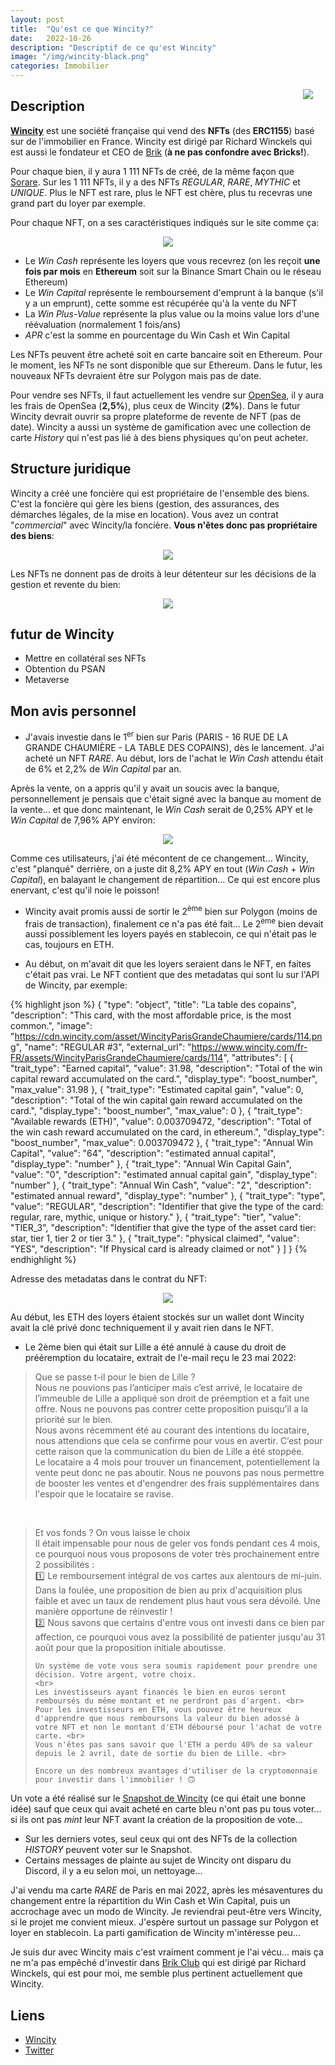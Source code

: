 ```yaml
---
layout: post
title:  "Qu'est ce que Wincity?"
date:   2022-10-26
description: "Descriptif de ce qu'est Wincity"
image: "/img/wincity-black.png"
categories: Immobilier
---
```


<img src="/img/wincity-black.png" align="right" class="hide-on-small-only" style="margin-right: 20px" />

## Description

[**Wincity**](https://www.wincity.com/) est une société française qui vend des **NFTs** (des **ERC1155**) basé sur de l'immobilier en France. Wincity est dirigé par Richard Winckels qui est aussi le fondateur et CEO de [Brik](https://brik.com) (**à ne pas confondre avec Bricks!**).

Pour chaque bien, il y aura 1 111 NFTs de créé, de la même façon que [Sorare](https://sorare.com). Sur les 1 111 NFTs, il y a des NFTs *REGULAR*, *RARE*, *MYTHIC* et *UNIQUE*. Plus le NFT est rare, plus le NFT est chère, plus tu recevras une grand part du loyer par exemple.

Pour chaque NFT, on a ses caractéristiques indiqués sur le site comme ça:

<div class="row">
    <div class="col s12" style="text-align: center;">
            <img src="/img/Wincity_NFT.png" class="responsive-img" />
    </div>
</div>

- Le *Win Cash* représente les loyers que vous recevrez (on les reçoit **une fois par mois** en **Ethereum** soit sur la Binance Smart Chain ou le réseau Ethereum)
- Le *Win Capital* représente le remboursement d'emprunt à la banque (s'il y a un emprunt), cette somme est récupérée qu'à la vente du NFT
- La *Win Plus-Value* représente la plus value ou la moins value lors d'une réévaluation (normalement 1 fois/ans)
- *APR* c'est la somme en pourcentage du Win Cash et Win Capital

Les NFTs peuvent être acheté soit en carte bancaire soit en Ethereum. Pour le moment, les NFTs ne sont disponible que sur Ethereum. Dans le futur, les nouveaux NFTs devraient être sur Polygon mais pas de date.

Pour vendre ses NFTs, il faut actuellement les vendre sur [OpenSea](https://opensea.io/fr), il y aura les frais de OpenSea (**2,5%**), plus ceux de Wincity (**2%**).
Dans le futur Wincity devrait ouvrir sa propre plateforme de revente de NFT (pas de date).
Wincity a aussi un système de gamification avec une collection de carte *History* qui n'est pas lié à des biens physiques qu'on peut acheter.

## Structure juridique

Wincity a créé une foncière qui est propriétaire de l'ensemble des biens. C'est la foncière qui gère les biens (gestion, des assurances, des démarches légales, de la mise en location). Vous avez un contrat "*commercial*" avec Wincity/la foncière. **Vous n'êtes donc pas propriétaire des biens**:

<div class="row">
    <div class="col s12" style="text-align: center;">
            <img src="/img/Wincity_Structure.png" class="responsive-img" />
    </div>
</div>

Les NFTs ne donnent pas de droits à leur détenteur sur les décisions de la gestion et revente du bien:

<div class="row">
    <div class="col s12" style="text-align: center;">
            <img src="/img/Wincity_droit.png" class="responsive-img" />
    </div>
</div>

## futur de Wincity

- Mettre en collatéral ses NFTs
- Obtention du PSAN
- Metaverse

## Mon avis personnel

- J'avais investie dans le 1<sup>er</sup> bien sur Paris (PARIS - 16 RUE DE LA GRANDE CHAUMIÈRE - LA TABLE DES COPAINS), dès le lancement. J'ai acheté un NFT *RARE*. Au début, lors de l'achat le *Win Cash* attendu était de 6% et 2,2% de *Win Capital* par an.

Après la vente, on a appris qu'il y avait un soucis avec la banque, personnellement je pensais que c'était signé avec la banque au moment de la vente... et que donc maintenant, le *Win Cash* serait de 0,25% APY et le *Win Capital* de 7,96% APY environ:

<div class="row">
    <div class="col s12" style="text-align: center;">
            <img src="/img/Wincity_changement_taux.png" class="responsive-img" />
    </div>
</div>

Comme ces utilisateurs, j'ai été mécontent de ce changement... Wincity, c'est "planqué" derrière, on a juste dit 8,2% APY en tout (*Win Cash* + *Win Capital*), en balayant le changement de répartition... Ce qui est encore plus enervant, c'est qu'il noie le poisson!
- Wincity avait promis aussi de sortir le 2<sup>ème</sup> bien sur Polygon (moins de frais de transaction), finalement ce n'a pas été fait... Le 2<sup>ème</sup> bien devait aussi possiblement les loyers payés en stablecoin, ce qui n'était pas le cas, toujours en ETH.

- Au début, on m'avait dit que les loyers seraient dans le NFT, en faites c'était pas vrai. Le NFT contient que des metadatas qui sont lu sur l'API de Wincity, par exemple:<br>

{% highlight json %}
{
"type": "object",
"title": "La table des copains",
"description": "This card, with the most affordable price, is the most common.",
"image": "https://cdn.wincity.com/asset/WincityParisGrandeChaumiere/cards/114.png",
"name": "REGULAR #3",
"external_url": "https://www.wincity.com/fr-FR/assets/WincityParisGrandeChaumiere/cards/114",
"attributes": [
    {
    "trait_type": "Earned capital",
    "value": 31.98,
    "description": "Total of the win capital reward accumulated on the card.",
    "display_type": "boost_number",
    "max_value": 31.98
    },
    {
    "trait_type": "Estimated capital gain",
    "value": 0,
    "description": "Total of the win capital gain reward accumulated on the card.",
    "display_type": "boost_number",
    "max_value": 0
    },
    {
    "trait_type": "Available rewards (ETH)",
    "value": 0.003709472,
    "description": "Total of the win cash reward accumulated on the card, in ethereum.",
    "display_type": "boost_number",
    "max_value": 0.003709472
    },
    {
    "trait_type": "Annual Win Capital",
    "value": "64",
    "description": "estimated annual capital",
    "display_type": "number"
    },
    {
    "trait_type": "Annual Win Capital Gain",
    "value": "0",
    "description": "estimated annual capital gain",
    "display_type": "number"
    },
    {
    "trait_type": "Annual Win Cash",
    "value": "2",
    "description": "estimated annual reward",
    "display_type": "number"
    },
    {
    "trait_type": "type",
    "value": "REGULAR",
    "description": "Identifier that give the type of the card: regular, rare, mythic, unique or history."
    },
    {
    "trait_type": "tier",
    "value": "TIER_3",
    "description": "Identifier that give the type of the asset card tier: star, tier 1, tier 2 or tier 3."
    },
    {
    "trait_type": "physical claimed",
    "value": "YES",
    "description": "If Physical card is already claimed or not"
    }
]
}
{% endhighlight %}

Adresse des metadatas dans le contrat du NFT:
<div class="row">
    <div class="col s12" style="text-align: center;">
            <img src="/img/etherscan_contract.png" class="responsive-img" />
    </div>
</div>


Au début, les ETH des loyers étaient stockés sur un wallet dont Wincity avait la clé privé donc techniquement il y avait rien dans le NFT.

- Le 2ème bien qui était sur Lille a été annulé à cause du droit de prééremption du locataire, extrait de l'e-mail reçu le 23 mai 2022:

<blockquote>
    Que se passe t-il pour le bien de Lille ?<br>
    Nous ne pouvions pas l’anticiper mais c’est arrivé, le locataire de l’immeuble de Lille a appliqué son droit de préemption et a fait une offre. Nous ne pouvons pas contrer cette proposition puisqu’il a la priorité sur le bien. 
    <br>
    Nous avons récemment été au courant des intentions du locataire, nous attendions que cela se confirme pour vous en avertir. C’est pour cette raison que la communication du bien de Lille a été stoppée. 
    <br>
    Le locataire a 4 mois pour trouver un financement, potentiellement la vente peut donc ne pas aboutir. Nous ne pouvons pas nous permettre de booster les ventes et d'engendrer des frais supplémentaires dans l'espoir que le locataire se ravise. 
</blockquote>
<br>
<blockquote>
    Et vos fonds ? On vous laisse le choix<br>
    Il était impensable pour nous de geler vos fonds pendant ces 4 mois, ce pourquoi nous vous proposons de voter très prochainement entre 2 possibilités :
    <br>
    1️⃣  Le remboursement intégral de vos cartes aux alentours de mi-juin.<br>
    Dans la foulée, une proposition de bien au prix d'acquisition plus faible et avec un taux de rendement plus haut vous sera dévoilé. Une manière opportune de réinvestir ! 
    <br>
    2️⃣  Nous savons que certains d'entre vous ont investi dans ce bien par affection, ce pourquoi vous avez la possibilité de patienter jusqu'au 31 août pour que la proposition initiale aboutisse.<br>

    Un système de vote vous sera soumis rapidement pour prendre une décision. Votre argent, votre choix. 
    <br>
    Les investisseurs ayant financés le bien en euros seront remboursés du même montant et ne perdront pas d'argent. <br>
    Pour les investisseurs en ETH, vous pouvez être heureux d'apprendre que nous remboursons la valeur du bien adossé à votre NFT et non le montant d'ETH déboursé pour l'achat de votre carte. <br>
    Vous n'êtes pas sans savoir que l'ETH a perdu 40% de sa valeur depuis le 2 avril, date de sortie du bien de Lille. <br>

    Encore un des nombreux avantages d'utiliser de la cryptomonnaie pour investir dans l'immobilier ! 🙃
</blockquote>

Un vote a été réalisé sur le [Snapshot de Wincity](https://snapshot.org/#/wincity.eth/proposal/0x135cbbaf4c1e5ebd9e5ee015f41a5023f21ac2eb886794d269e972a5c0938533) (ce qui était une bonne idée) sauf que ceux qui avait acheté en carte bleu n'ont pas pu tous voter... si ils ont pas *mint* leur NFT avant la création de la proposition de vote...

- Sur les derniers votes, seul ceux qui ont des NFTs de la collection *HISTORY* peuvent voter sur le Snapshot.
- Certains messages de plainte au sujet de Wincity ont disparu du Discord, il y a eu selon moi, un nettoyage...

J'ai vendu ma carte *RARE* de Paris en mai 2022, après les mésaventures du changement entre la répartition du Win Cash et Win Capital, puis un accrochage avec un modo de Wincity. Je reviendrai peut-être vers Wincity, si le projet me convient mieux. J'espère surtout un passage sur Polygon et loyer en stablecoin. La parti gamification de Wincity m'intéresse peu...

Je suis dur avec Wincity mais c'est vraiment comment je l'ai vécu... mais ça ne m'a pas empêché d'investir dans [Brik Club](https://www.brik.com/invite/aSD3Pt) qui est dirigé par Richard Winckels, qui est pour moi, me semble plus pertinent actuellement que Wincity.

## Liens
- [Wincity](https://www.wincity.com/)
- [Twitter](https://twitter.com/Wincity1111)